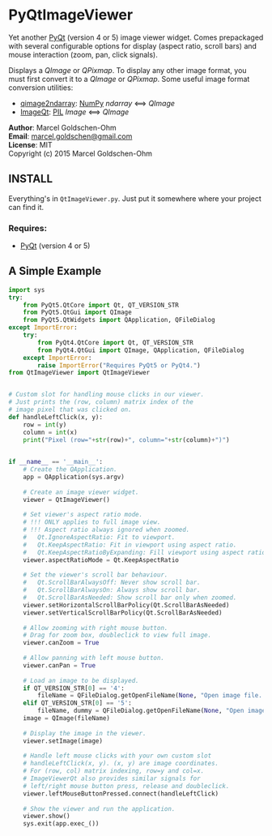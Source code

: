 # PyQtImageViewer

Yet another [PyQt](https://www.riverbankcomputing.com/software/pyqt/intro) (version 4 or 5) image viewer widget. Comes prepackaged with several configurable options for display (aspect ratio, scroll bars) and mouse interaction (zoom, pan, click signals).

Displays a *QImage* or *QPixmap*. To display any other image format, you must first convert it to a *QImage* or *QPixmap*. Some useful image format conversion utilities:

* [qimage2ndarray](https://github.com/hmeine/qimage2ndarray): [NumPy](http://www.numpy.org) *ndarray* <==> *QImage*
* [ImageQt](https://github.com/python-pillow/Pillow/blob/master/PIL/ImageQt.py): [PIL](https://github.com/python-pillow/Pillow) *Image* <==> *QImage*

**Author**: Marcel Goldschen-Ohm  
**Email**:  <marcel.goldschen@gmail.com>  
**License**: MIT  
Copyright (c) 2015 Marcel Goldschen-Ohm  

## INSTALL

Everything's in `QtImageViewer.py`. Just put it somewhere where your project can find it.

### Requires:

* [PyQt](https://www.riverbankcomputing.com/software/pyqt/intro) (version 4 or 5)

## A Simple Example

```python
import sys
try:
    from PyQt5.QtCore import Qt, QT_VERSION_STR
    from PyQt5.QtGui import QImage
    from PyQt5.QtWidgets import QApplication, QFileDialog
except ImportError:
    try:
        from PyQt4.QtCore import Qt, QT_VERSION_STR
        from PyQt4.QtGui import QImage, QApplication, QFileDialog
    except ImportError:
        raise ImportError("Requires PyQt5 or PyQt4.")
from QtImageViewer import QtImageViewer


# Custom slot for handling mouse clicks in our viewer.
# Just prints the (row, column) matrix index of the 
# image pixel that was clicked on.
def handleLeftClick(x, y):
    row = int(y)
    column = int(x)
    print("Pixel (row="+str(row)+", column="+str(column)+")")
    

if __name__ == '__main__':
    # Create the QApplication.
    app = QApplication(sys.argv)
        
    # Create an image viewer widget.
    viewer = QtImageViewer()
        
    # Set viewer's aspect ratio mode.
    # !!! ONLY applies to full image view.
    # !!! Aspect ratio always ignored when zoomed.
    #   Qt.IgnoreAspectRatio: Fit to viewport.
    #   Qt.KeepAspectRatio: Fit in viewport using aspect ratio.
    #   Qt.KeepAspectRatioByExpanding: Fill viewport using aspect ratio.
    viewer.aspectRatioMode = Qt.KeepAspectRatio
    
    # Set the viewer's scroll bar behaviour.
    #   Qt.ScrollBarAlwaysOff: Never show scroll bar.
    #   Qt.ScrollBarAlwaysOn: Always show scroll bar.
    #   Qt.ScrollBarAsNeeded: Show scroll bar only when zoomed.
    viewer.setHorizontalScrollBarPolicy(Qt.ScrollBarAsNeeded)
    viewer.setVerticalScrollBarPolicy(Qt.ScrollBarAsNeeded)
    
    # Allow zooming with right mouse button.
    # Drag for zoom box, doubleclick to view full image.
    viewer.canZoom = True
    
    # Allow panning with left mouse button.
    viewer.canPan = True
        
    # Load an image to be displayed.
    if QT_VERSION_STR[0] == '4':
        fileName = QFileDialog.getOpenFileName(None, "Open image file...")
    elif QT_VERSION_STR[0] == '5':
        fileName, dummy = QFileDialog.getOpenFileName(None, "Open image file...")
    image = QImage(fileName)
    
    # Display the image in the viewer.
    viewer.setImage(image)
    
    # Handle left mouse clicks with your own custom slot
    # handleLeftClick(x, y). (x, y) are image coordinates.
    # For (row, col) matrix indexing, row=y and col=x.
    # ImageViewerQt also provides similar signals for
    # left/right mouse button press, release and doubleclick.
    viewer.leftMouseButtonPressed.connect(handleLeftClick)
        
    # Show the viewer and run the application.
    viewer.show()
    sys.exit(app.exec_())
```
